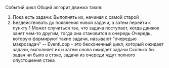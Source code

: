 Событий цикл
Общий алгорит движка таков:
1. Пока есть задачи:
    Выполнять их, начиная с самой старой
2. Бездействовать до появления новой задачи, а затем перейти к пункту 1
Может случиться так, что задача поступает, когда движок занят чем-то другим, тогда она становится в очередь
Очередь, которую формируют такие задачи, называют "очередью макрозадач"
-- 
EventLoop - это бесконечный цикл, который ожидает задачи, выполняет их и затем снова ожидает задачи
Сколько бы задач ни было в стэке, задачи из очереди ждут полного опустошения стэка